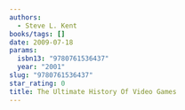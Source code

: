 ```yaml
---
authors:
  - Steve L. Kent
books/tags: []
date: 2009-07-18
params:
  isbn13: "9780761536437"
  year: "2001"
slug: "9780761536437"
star_rating: 0
title: The Ultimate History Of Video Games
---
```


<!--more-->
